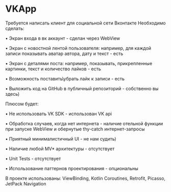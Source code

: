# VKApp
Требуется написать клиент для социальной сети Вконтакте Необходимо сделать:

•	Экран входа в вк аккаунт - сделан через WebView

•	Экран с новостной лентой пользователя: например, для каждой записи показывать аватар автора, дату и текст - есть

•	Экран с деталями поста: например, показывать, прикрепленные картинки, текст и количество лайков - есть

•	Возможность поставить\убрать лайк к записи -  есть

•	Выложить код на GitHub в публичный репозиторий - собственно вы здесь)


Плюсом будет:


•	Не использовать VK SDK - использован VK api

•	Обработка случаев, когда нет интернета - наличие отельной функции при запуске WebView и обернутые thy-catch интернет-запросы

•	Приятный минималистичный UI - не нам судить)

•	Наличие любой MV* архитектуры - отсутствует

• Unit Tests - отсутствует

•	Использование паттернов проектирования - опциональны

В проекте использованы: ViewBinding, Kotlin Coroutines, Retrofit, Picasso, JetPack Navigation
